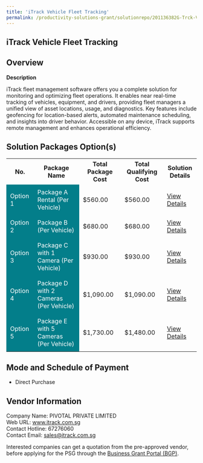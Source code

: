 ```yaml
---
title: 'iTrack Vehicle Fleet Tracking'
permalink: /productivity-solutions-grant/solutionrepo/201136382G-Trck-Vhcl-Flt-Trckng-G
---
```


## iTrack Vehicle Fleet Tracking

## Overview

**Description**

iTrack fleet management software offers you a complete solution for monitoring and optimizing fleet operations. It enables near real-time tracking of vehicles, equipment, and drivers, providing fleet managers a unified view of asset locations, usage, and diagnostics. Key features include geofencing for location-based alerts, automated maintenance scheduling, and insights into driver behavior. Accessible on any device, iTrack supports remote management and enhances operational efficiency.

## Solution Packages Option(s)

<table>
<tr>
<th><b>No.</b></th>
<th><b>Package Name</b></th>
<th><b>Total Package Cost</b></th>
<th><b>Total Qualifying Cost</b></th>
<th><b>Solution Details</b></th>
</tr>
<tr>
<td style='padding: 10px; background-color: #037E8A; color: #FFFFFF;'>Option 1</td>
<td style='padding: 10px; background-color: #037E8A; color: #FFFFFF;'>Package A Rental (Per Vehicle)</td>
<td style='padding: 10px;'>$560.00</td>
<td style='padding: 10px;'>$560.00</td>
<td style='padding: 10px;'><a href='images/psg/201136382G_20240100_30012025_Desensitised_Annex3_Part1.pdf' target='_blank'>View Details</a></td>
</tr>
<tr>
<td style='padding: 10px; background-color: #037E8A; color: #FFFFFF;'>Option 2</td>
<td style='padding: 10px; background-color: #037E8A; color: #FFFFFF;'>Package B (Per Vehicle)</td>
<td style='padding: 10px;'>$680.00</td>
<td style='padding: 10px;'>$680.00</td>
<td style='padding: 10px;'><a href='images/psg/201136382G_20240100_30012025_Desensitised_Annex3_Part2.pdf' target='_blank'>View Details</a></td>
</tr>
<tr>
<td style='padding: 10px; background-color: #037E8A; color: #FFFFFF;'>Option 3</td>
<td style='padding: 10px; background-color: #037E8A; color: #FFFFFF;'>Package C with 1 Camera (Per Vehicle)</td>
<td style='padding: 10px;'>$930.00</td>
<td style='padding: 10px;'>$930.00</td>
<td style='padding: 10px;'><a href='images/psg/201136382G_20240100_30012025_Desensitised_Annex3_Part3.pdf' target='_blank'>View Details</a></td>
</tr>
<tr>
<td style='padding: 10px; background-color: #037E8A; color: #FFFFFF;'>Option 4</td>
<td style='padding: 10px; background-color: #037E8A; color: #FFFFFF;'>Package D with 2 Cameras (Per Vehicle)</td>
<td style='padding: 10px;'>$1,090.00</td>
<td style='padding: 10px;'>$1,090.00</td>
<td style='padding: 10px;'><a href='images/psg/201136382G_20240100_30012025_Desensitised_Annex3_Part4.pdf' target='_blank'>View Details</a></td>
</tr>
<tr>
<td style='padding: 10px; background-color: #037E8A; color: #FFFFFF;'>Option 5</td>
<td style='padding: 10px; background-color: #037E8A; color: #FFFFFF;'>Package E with 5 Cameras (Per Vehicle)</td>
<td style='padding: 10px;'>$1,730.00</td>
<td style='padding: 10px;'>$1,480.00</td>
<td style='padding: 10px;'><a href='images/psg/201136382G_20240100_30012025_Desensitised_Annex3_Part5.pdf' target='_blank'>View Details</a></td>
</tr>
</table>

## Mode and Schedule of Payment

 - Direct Purchase

## Vendor Information

 Company Name: PIVOTAL PRIVATE LIMITED<br>Web URL: www.itrack.com.sg <br>Contact Hotline: 67276060 <br>Contact Email: sales@itrack.com.sg <br>

Interested companies can get a quotation from the pre-approved vendor, before applying for the PSG through the <a href='https://www.businessgrants.gov.sg/' target='_blank' rel='noopener'>Business Grant Portal (BGP)</a>.

<script src="/jquery/resize-tables.js"></script>

